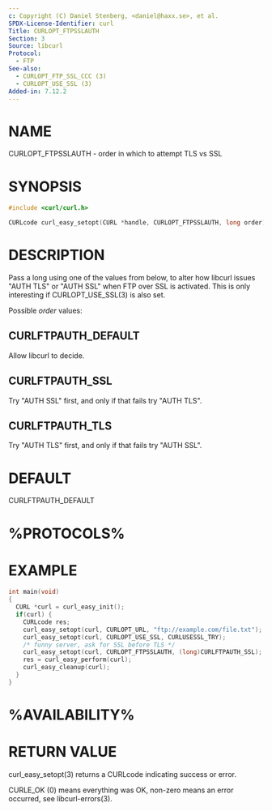 ```yaml
---
c: Copyright (C) Daniel Stenberg, <daniel@haxx.se>, et al.
SPDX-License-Identifier: curl
Title: CURLOPT_FTPSSLAUTH
Section: 3
Source: libcurl
Protocol:
  - FTP
See-also:
  - CURLOPT_FTP_SSL_CCC (3)
  - CURLOPT_USE_SSL (3)
Added-in: 7.12.2
---
```


# NAME

CURLOPT_FTPSSLAUTH - order in which to attempt TLS vs SSL

# SYNOPSIS

~~~c
#include <curl/curl.h>

CURLcode curl_easy_setopt(CURL *handle, CURLOPT_FTPSSLAUTH, long order);
~~~

# DESCRIPTION

Pass a long using one of the values from below, to alter how libcurl issues
"AUTH TLS" or "AUTH SSL" when FTP over SSL is activated. This is only
interesting if CURLOPT_USE_SSL(3) is also set.

Possible *order* values:

## CURLFTPAUTH_DEFAULT

Allow libcurl to decide.

## CURLFTPAUTH_SSL

Try "AUTH SSL" first, and only if that fails try "AUTH TLS".

## CURLFTPAUTH_TLS

Try "AUTH TLS" first, and only if that fails try "AUTH SSL".

# DEFAULT

CURLFTPAUTH_DEFAULT

# %PROTOCOLS%

# EXAMPLE

~~~c
int main(void)
{
  CURL *curl = curl_easy_init();
  if(curl) {
    CURLcode res;
    curl_easy_setopt(curl, CURLOPT_URL, "ftp://example.com/file.txt");
    curl_easy_setopt(curl, CURLOPT_USE_SSL, CURLUSESSL_TRY);
    /* funny server, ask for SSL before TLS */
    curl_easy_setopt(curl, CURLOPT_FTPSSLAUTH, (long)CURLFTPAUTH_SSL);
    res = curl_easy_perform(curl);
    curl_easy_cleanup(curl);
  }
}
~~~

# %AVAILABILITY%

# RETURN VALUE

curl_easy_setopt(3) returns a CURLcode indicating success or error.

CURLE_OK (0) means everything was OK, non-zero means an error occurred, see
libcurl-errors(3).
